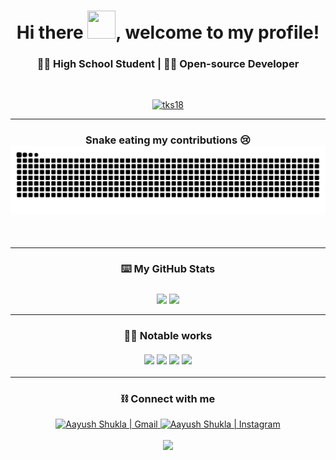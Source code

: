 
<h1 align="center"> Hi there <img src="https://raw.githubusercontent.com/nixin72/nixin72/master/wave.gif" height="45" width="45">, welcome to my profile! </h1>

<h3 align="center"> 🧑‍🎓 High School Student | 🧑‍💻 Open-source Developer </h3>
<br>
<p align="center">
  <a href="https://github.com/ryo-ma/github-profile-trophy">
  <img src="https://github-profile-trophy.vercel.app/?username=AayushShukla2006&theme=dracula&column=4&no-bg=true&column=3&row=2" alt="tks18" />
  </a>
</p>
<hr>
<h3 align="center">
  Snake eating my contributions 😢
  <img src="https://github.com/AayushShukla2006/AayushShukla2006/blob/output/github-contribution-grid-snake.svg">
</h3>
<br>
<hr>
<h3 align="center">
  ⌨️ My GitHub Stats
  <br><br>
  <img align="center" height="168" src="https://github-readme-stats.vercel.app/api/top-langs/?username=AayushShukla2006&layout=compact&langs_count=16&theme=dracula"/>
  <img align="center" src="https://github-readme-stats.vercel.app/api?username=AayushShukla2006&show_icons=true&theme=dracula&hide=stars">
</h3>

<hr>
<h3 align="center">
  👨‍🚒 Notable works<br><br>
<a href="https://github.com/AayushShukla2006/chess-ai"><img src="https://github-readme-stats.vercel.app/api/pin/?username=AayushShukla2006&repo=chess-ai"></a>
<a href="https://github.com/warrior-guys/music-player"><img src="https://github-readme-stats.vercel.app/api/pin/?username=warrior-guys&repo=music-player"></a>
<a href="https://github.com/AayushShukla2006/tkinter-calculator"><img src="https://github-readme-stats.vercel.app/api/pin/?username=AayushShukla2006&repo=tkinter-calculator"></a>
<a href="https://github.com/warrior-guys/everest-browser"><img src="https://github-readme-stats.vercel.app/api/pin/?username=warrior-guys&repo=everest-browser"></a>
</h3>
<hr>
<h3 align="center">
  ⛓️ Connect with me
</h3>
<p align="center">
  <a href="mailto:aayush.shukla.366@gmail.com">
    <img alt="Aayush Shukla | Gmail" width="26px" src="https://www.vectorlogo.zone/logos/gmail/gmail-icon.svg"/>
  </a>
  <a href="https://www.instagram.com/ytb.oreus/">
    <img alt="Aayush Shukla | Instagram" width="24px" src="https://www.vectorlogo.zone/logos/instagram/instagram-icon.svg"/>
  </a>
  <br><br>
  <img src="https://komarev.com/ghpvc/?username=AayushShukla2006&color=blue&style=for-the-badge">
</p>
  
